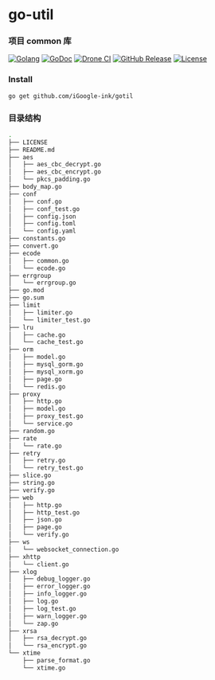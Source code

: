 # go-util

### 项目 common 库

[![Golang](https://img.shields.io/badge/golang-1.14+-brightgreen.svg)](https://golang.google.cn)
[![GoDoc](https://img.shields.io/badge/doc-go.dev-informational.svg)](https://pkg.go.dev/github.com/iGoogle-ink/gotil)
[![Drone CI](https://cloud.drone.io/api/badges/iGoogle-ink/gotil/status.svg)](https://cloud.drone.io/iGoogle-ink/gotil)
[![GitHub Release](https://img.shields.io/github/v/release/iGoogle-ink/gotil)](https://github.com/iGoogle-ink/gotil/releases)
[![License](https://img.shields.io/github/license/iGoogle-ink/gopay)](https://www.apache.org/licenses/LICENSE-2.0)


### Install
```bash
go get github.com/iGoogle-ink/gotil
```

### 目录结构
```bash
.
├── LICENSE
├── README.md
├── aes
│   ├── aes_cbc_decrypt.go
│   ├── aes_cbc_encrypt.go
│   └── pkcs_padding.go
├── body_map.go
├── conf
│   ├── conf.go
│   ├── conf_test.go
│   ├── config.json
│   ├── config.toml
│   └── config.yaml
├── constants.go
├── convert.go
├── ecode
│   ├── common.go
│   └── ecode.go
├── errgroup
│   └── errgroup.go
├── go.mod
├── go.sum
├── limit
│   ├── limiter.go
│   └── limiter_test.go
├── lru
│   ├── cache.go
│   └── cache_test.go
├── orm
│   ├── model.go
│   ├── mysql_gorm.go
│   ├── mysql_xorm.go
│   ├── page.go
│   └── redis.go
├── proxy
│   ├── http.go
│   ├── model.go
│   ├── proxy_test.go
│   └── service.go
├── random.go
├── rate
│   └── rate.go
├── retry
│   ├── retry.go
│   └── retry_test.go
├── slice.go
├── string.go
├── verify.go
├── web
│   ├── http.go
│   ├── http_test.go
│   ├── json.go
│   ├── page.go
│   └── verify.go
├── ws
│   └── websocket_connection.go
├── xhttp
│   └── client.go
├── xlog
│   ├── debug_logger.go
│   ├── error_logger.go
│   ├── info_logger.go
│   ├── log.go
│   ├── log_test.go
│   ├── warn_logger.go
│   └── zap.go
├── xrsa
│   ├── rsa_decrypt.go
│   └── rsa_encrypt.go
└── xtime
    ├── parse_format.go
    └── xtime.go
```
